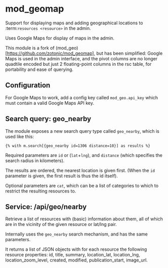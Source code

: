 mod_geomap
==========

Support for displaying maps and adding geographical locations to
:term:`resources <resource>` in the admin.

Uses Google Maps for display of maps in the admin.

This module is a fork of
(mod_geo)[https://github.com/zotonic/mod_geomap], but has been
simplified: Google Maps is used in the admin interface, and the pivot
columns are no longer quadtile encoded but just 2 floating-point
columns in the rsc table, for portability and ease of querying.


Configuration
-------------

For Google Maps to work, add a config key called `mod_geo.api_key`
which must contain a valid Google Maps API key.



Search query: geo_nearby
------------------------

The module exposes a new search query type called `geo_nearby`, which is used like this:

    {% with m.search[{geo_nearby id=1306 distance=10}] as results %}

Required parameters are `id` or (`lat`+`lng`), and `distance` (which
specifies the search radius in kilometers).

The results are ordered, the nearest location is given first. (When
the `id` parameter is given, the first result is thus the id itself).

Optional parameters are `cat`, which can be a list of categories to
which to restrict the resulting resources to.


Service: /api/geo/nearby
-------------------------

Retrieve a list of resources with (basic) information about them, all
of which are in the vicinity of the given resource or lat/lng pair.

Internally uses the `geo_nearby` search mechanism, and has the same parameters.

It returns a list of JSON objects with for each resource the following
resource properties: id, title, summary, location_lat, location_lng,
location_zoom_level, created, modified, publication_start, image_url.
